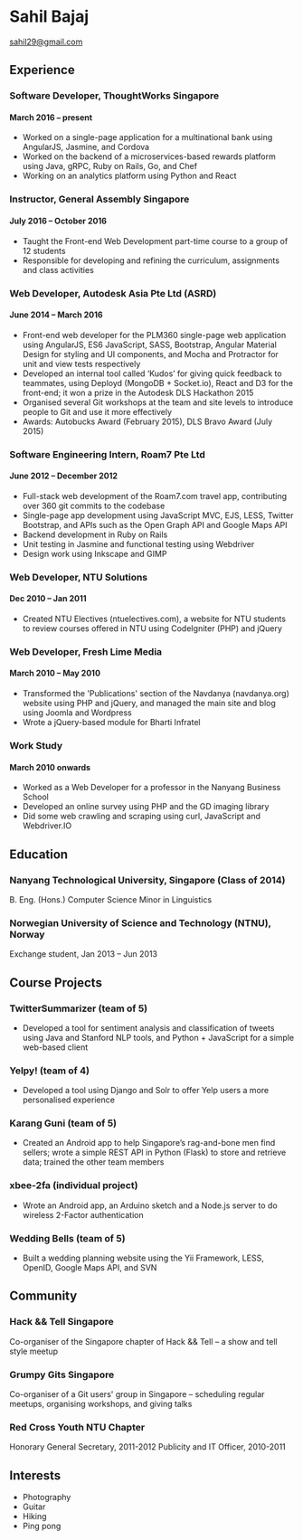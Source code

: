 Sahil Bajaj
===========

sahil29@gmail.com

Experience
----------

### Software Developer, ThoughtWorks Singapore
#### March 2016 – present

- Worked on a single-page application for a multinational bank using AngularJS,
  Jasmine, and Cordova
- Worked on the backend of a microservices-based rewards platform using Java,
  gRPC, Ruby on Rails, Go, and Chef
- Working on an analytics platform using Python and React

### Instructor, General Assembly Singapore
#### July 2016 – October 2016

- Taught the Front-end Web Development part-time course to a group of 12
  students
- Responsible for developing and refining the curriculum, assignments and class
  activities 

### Web Developer, Autodesk Asia Pte Ltd (ASRD)
#### June 2014 – March 2016

- Front-end web developer for the PLM360 single-page web application using
  AngularJS, ES6 JavaScript, SASS, Bootstrap, Angular Material Design for
styling and UI components, and Mocha and Protractor for unit and view tests
respectively
- Developed an internal tool called ‘Kudos’ for giving quick feedback to
  teammates, using Deployd (MongoDB + Socket.io), React and D3 for the
front-end;  it won a prize in the Autodesk DLS Hackathon 2015
- Organised several Git workshops at the team and site levels  to introduce
  people to Git and use it more effectively
- Awards: Autobucks Award (February 2015), DLS Bravo Award (July 2015)

### Software Engineering Intern, Roam7 Pte Ltd
#### June 2012 – December 2012

- Full-stack web development of the Roam7.com travel app, contributing over 360
  git commits to the codebase
- Single-page app development using JavaScript MVC, EJS, LESS, Twitter
  Bootstrap, and APIs such as the Open Graph API and Google Maps API
- Backend development in Ruby on Rails
- Unit testing in Jasmine and functional testing using Webdriver
- Design work using Inkscape and GIMP

### Web Developer, NTU Solutions
#### Dec 2010 – Jan 2011

- Created NTU Electives (ntuelectives.com), a website for NTU students to review courses offered in NTU using CodeIgniter (PHP) and jQuery

### Web Developer, Fresh Lime Media
#### March 2010 – May 2010

- Transformed the 'Publications' section of the Navdanya (navdanya.org) website
  using PHP and jQuery, and managed the main site and blog using Joomla and
Wordpress
- Wrote a jQuery-based module for Bharti Infratel

### Work Study
#### March 2010 onwards

- Worked as a Web Developer for a professor in the Nanyang Business School
- Developed an online survey using PHP and the GD imaging library
- Did some web crawling and scraping using curl, JavaScript and Webdriver.IO

Education
---------

### Nanyang Technological University, Singapore (Class of 2014)
B. Eng. (Hons.) Computer Science
Minor in Linguistics

### Norwegian University of Science and Technology (NTNU), Norway
Exchange student, Jan 2013 – Jun 2013

Course Projects
---------------

### TwitterSummarizer (team of 5)

- Developed a tool for sentiment analysis and classification of tweets using
  Java and Stanford NLP tools, and Python + JavaScript for a simple web-based
client

### Yelpy! (team of 4)

- Developed a tool using Django and Solr to offer Yelp users a more
  personalised experience 

### Karang Guni (team of 5)

- Created an Android app to help Singapore’s rag-and-bone men find sellers;
  wrote a simple REST API in Python (Flask) to store and retrieve data;
trained the other team members

### xbee-2fa (individual project)

- Wrote an Android app, an Arduino sketch and a Node.js server to do wireless
  2-Factor authentication

### Wedding Bells (team of 5)

- Built a wedding planning website using the Yii Framework, LESS, OpenID,
  Google Maps API, and SVN

Community
---------

### Hack && Tell Singapore

Co-organiser of the Singapore chapter of Hack && Tell – a show and tell style
meetup

### Grumpy Gits Singapore

Co-organiser of a Git users' group in Singapore – scheduling regular meetups,
organising workshops, and giving talks

### Red Cross Youth NTU Chapter

Honorary General Secretary, 2011-2012
Publicity and IT Officer, 2010-2011

Interests
---------

- Photography
- Guitar
- Hiking
- Ping pong
